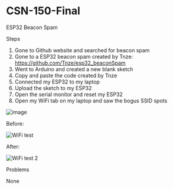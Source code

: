 # CSN-150-Final

ESP32 Beacon Spam

Steps

1. Gone to Github website and searched for beacon spam
2. Gone to a ESP32 beacon spam created by Tnze: https://github.com/Tnze/esp32_beaconSpam
3. Went to Arduino and created a new blank sketch
4. Copy and paste the code created by Tnze
5. Connected my ESP32 to my laptop
6. Upload the sketch to my ESP32
7. Open the serial monitor and reset my ESP32
8. Open my WiFi tab on my laptop and saw the bogus SSID spots
   
![image](https://github.com/Chris1x0/CSN-150-Final/assets/158490626/cf207c19-bd68-4529-b5e4-125199870566)


Before:




![WiFi test](https://github.com/Chris1x0/CSN-150-Final/assets/158490626/3fc11dcc-33bc-4b21-a32b-f4d115efd6fa)



After:




![WiFi test 2](https://github.com/Chris1x0/CSN-150-Final/assets/158490626/52713b50-b620-4844-9844-8ec30077576b)


Problems

None
